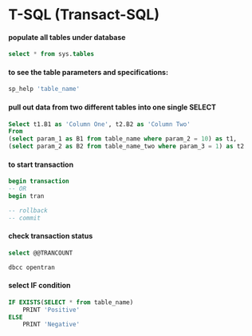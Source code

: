 # T-SQL (Transact-SQL)

#### populate all tables under database

```sql
select * from sys.tables
```

#### to see the table parameters and specifications:
```sql
sp_help 'table_name'
```

#### pull out data from two different tables into one single SELECT

```sql
Select t1.B1 as 'Column One', t2.B2 as 'Column Two'
From
(select param_1 as B1 from table_name where param_2 = 10) as t1,
(select param_2 as B2 from table_name_two where param_3 = 1) as t2
```

#### to start transaction
```sql
begin transaction
-- OR
begin tran

-- rollback
-- commit
```

#### check transaction status
```sql
select @@TRANCOUNT

dbcc opentran
```

#### select IF condition
```sql
IF EXISTS(SELECT * from table_name)
	PRINT 'Positive'
ELSE
	PRINT 'Negative'
```
